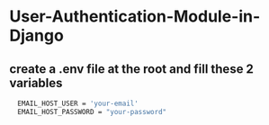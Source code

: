 # User-Authentication-Module-in-Django

## create a .env file at the root and fill these 2 variables 
```bash
  EMAIL_HOST_USER = 'your-email'
  EMAIL_HOST_PASSWORD = "your-password"
